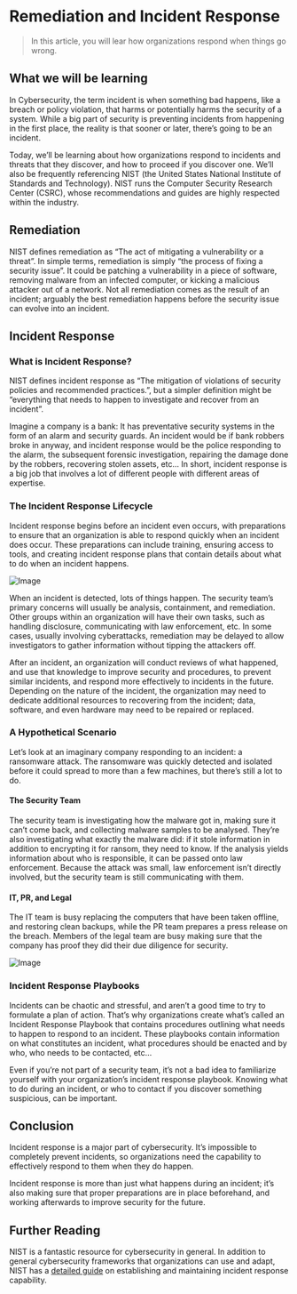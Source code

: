 # Remediation and Incident Response

> In this article, you will lear how organizations respond when things go wrong.

## What we will be learning

In Cybersecurity, the term incident is when something bad happens, like a breach or policy violation, that harms or potentially harms the security of a system. While a big part of security is preventing incidents from happening in the first place, the reality is that sooner or later, there’s going to be an incident.

Today, we’ll be learning about how organizations respond to incidents and threats that they discover, and how to proceed if you discover one. We’ll also be frequently referencing NIST (the United States National Institute of Standards and Technology). NIST runs the Computer Security Research Center (CSRC), whose recommendations and guides are highly respected within the industry.

## Remediation

NIST defines remediation as “The act of mitigating a vulnerability or a threat”. In simple terms, remediation is simply “the process of fixing a security issue”. It could be patching a vulnerability in a piece of software, removing malware from an infected computer, or kicking a malicious attacker out of a network. Not all remediation comes as the result of an incident; arguably the best remediation happens before the security issue can evolve into an incident.

## Incident Response

### What is Incident Response?

NIST defines incident response as “The mitigation of violations of security policies and recommended practices.”, but a simpler definition might be “everything that needs to happen to investigate and recover from an incident”.

Imagine a company is a bank: It has preventative security systems in the form of an alarm and security guards. An incident would be if bank robbers broke in anyway, and incident response would be the police responding to the alarm, the subsequent forensic investigation, repairing the damage done by the robbers, recovering stolen assets, etc… In short, incident response is a big job that involves a lot of different people with different areas of expertise.

### The Incident Response Lifecycle

Incident response begins before an incident even occurs, with preparations to ensure that an organization is able to respond quickly when an incident does occur. These preparations can include training, ensuring access to tools, and creating incident response plans that contain details about what to do when an incident happens.

![Image]()

When an incident is detected, lots of things happen. The security team’s primary concerns will usually be analysis, containment, and remediation. Other groups within an organization will have their own tasks, such as handling disclosure, communicating with law enforcement, etc. In some cases, usually involving cyberattacks, remediation may be delayed to allow investigators to gather information without tipping the attackers off.

After an incident, an organization will conduct reviews of what happened, and use that knowledge to improve security and procedures, to prevent similar incidents, and respond more effectively to incidents in the future. Depending on the nature of the incident, the organization may need to dedicate additional resources to recovering from the incident; data, software, and even hardware may need to be repaired or replaced.

### A Hypothetical Scenario

Let’s look at an imaginary company responding to an incident: a ransomware attack. The ransomware was quickly detected and isolated before it could spread to more than a few machines, but there’s still a lot to do.

#### The Security Team

The security team is investigating how the malware got in, making sure it can’t come back, and collecting malware samples to be analysed. They’re also investigating what exactly the malware did: if it stole information in addition to encrypting it for ransom, they need to know. If the analysis yields information about who is responsible, it can be passed onto law enforcement. Because the attack was small, law enforcement isn’t directly involved, but the security team is still communicating with them.

#### IT, PR, and Legal

The IT team is busy replacing the computers that have been taken offline, and restoring clean backups, while the PR team prepares a press release on the breach. Members of the legal team are busy making sure that the company has proof they did their due diligence for security.

![Image]()

### Incident Response Playbooks

Incidents can be chaotic and stressful, and aren’t a good time to try to formulate a plan of action. That’s why organizations create what’s called an Incident Response Playbook that contains procedures outlining what needs to happen to respond to an incident. These playbooks contain information on what constitutes an incident, what procedures should be enacted and by who, who needs to be contacted, etc…

Even if you’re not part of a security team, it’s not a bad idea to familiarize yourself with your organization’s incident response playbook. Knowing what to do during an incident, or who to contact if you discover something suspicious, can be important.


## Conclusion

Incident response is a major part of cybersecurity. It’s impossible to completely prevent incidents, so organizations need the capability to effectively respond to them when they do happen.

Incident response is more than just what happens during an incident; it’s also making sure that proper preparations are in place beforehand, and working afterwards to improve security for the future.

## Further Reading

NIST is a fantastic resource for cybersecurity in general. In addition to general cybersecurity frameworks that organizations can use and adapt, NIST has a [detailed guide](https://nvlpubs.nist.gov/nistpubs/SpecialPublications/NIST.SP.800-61r2.pdf) on establishing and maintaining incident response capability. 
